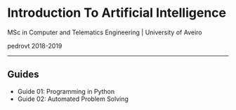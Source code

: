 # Introduction To Artificial Intelligence

MSc in Computer and Telematics Engineering  | University of Aveiro

pedrovt 2018-2019

------

## Guides

- Guide 01: Programming in Python
- Guide 02: Automated Problem Solving